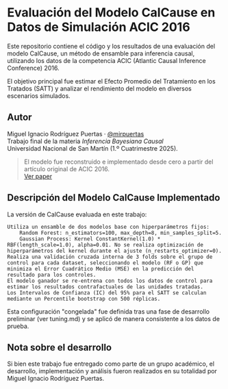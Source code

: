 # Evaluación del Modelo CalCause en Datos de Simulación ACIC 2016

Este repositorio contiene el código y los resultados de una evaluación del modelo CalCause, un método de ensamble para inferencia causal, utilizando los datos de la competencia ACIC (Atlantic Causal Inference Conference) 2016. 

El objetivo principal fue estimar el Efecto Promedio del Tratamiento en los Tratados (SATT) y analizar el rendimiento del modelo en diversos escenarios simulados.

## Autor
Miguel Ignacio Rodríguez Puertas · [@mirpuertas](https://github.com/mirpuertas)\
Trabajo final de la materia *Inferencia Bayesiana Causal*  
Universidad Nacional de San Martín (1.º Cuatrimestre 2025).
  
> El modelo fue reconstruido e implementado desde cero a partir del artículo original de ACIC 2016.  
> [Ver paper](https://github.com/mirpuertas/calcause-acic2016/blob/main/ACIC2016.pdf)

## Descripción del Modelo CalCause Implementado

La versión de CalCause evaluada en este trabajo:

    Utiliza un ensamble de dos modelos base con hiperparámetros fijos:
        Random Forest: n_estimators=100, max_depth=8, min_samples_split=5.
        Gaussian Process: Kernel ConstantKernel(1.0) * RBF(length_scale=1.0), alpha=0.01. No se realiza optimización de hiperparámetros del kernel durante el ajuste (n_restarts_optimizer=0).
    Realiza una validación cruzada interna de 3 folds sobre el grupo de control para cada dataset, seleccionando el modelo (RF o GP) que minimiza el Error Cuadrático Medio (MSE) en la predicción del resultado para los controles.
    El modelo ganador se re-entrena con todos los datos de control para estimar los resultados contrafactuales de las unidades tratadas.
    Los Intervalos de Confianza (IC) del 95% para el SATT se calculan mediante un Percentile bootstrap con 500 réplicas.

Esta configuración "congelada" fue definida tras una fase de desarrollo preliminar (ver tuning.md) y se aplicó de manera consistente a los datos de prueba.

## Nota sobre el desarrollo
Si bien este trabajo fue entregado como parte de un grupo académico, el desarrollo, implementación y análisis fueron realizados en su totalidad por Miguel Ignacio Rodríguez Puertas.
